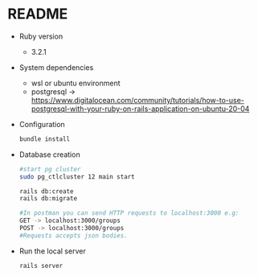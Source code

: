 # README


* Ruby version
    * 3.2.1
* System dependencies
    * wsl or ubuntu environment
    * postgresql -> https://www.digitalocean.com/community/tutorials/how-to-use-postgresql-with-your-ruby-on-rails-application-on-ubuntu-20-04
* Configuration
    ```bash
    bundle install
    ```
* Database creation

    ```bash
    #start pg cluster
    sudo pg_ctlcluster 12 main start

    rails db:create
    rails db:migrate

    #In postman you can send HTTP requests to localhost:3000 e.g:
    GET -> localhost:3000/groups
    POST -> localhost:3000/groups
    #Requests accepts json bodies.
    ```

* Run the local server
    ```bash
    rails server
    ```